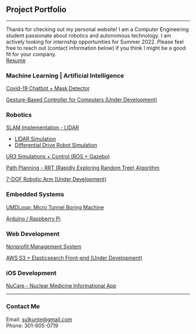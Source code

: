 ## Project Portfolio
---

Thanks for checking out my personal website! I am a Computer Engineering student passionate about robotics and autonomous technology. I am actively looking for internship opportunities for Summer 2022. Please feel free to reach out (contact information below) if you think I might be a good fit for your company.
<br>[Resume](/project_pages/Sulkunte_Sachin_Resume.pdf)

### Machine Learning | Artificial Intelligence
[Covid-19 Chatbot + Mask Detector](/project_pages/chatbot)

[Gesture-Based Controller for Computers (Under Development)](/project_pages/under_dev)

### Robotics

[SLAM Implementation - LIDAR](/project_pages/slam)

* [LIDAR Simulation](/project_pages/lidar)
* [Differential Drive Robot Simulation](/project_pages/diffDrive)

[UR3 Simulations + Control (ROS + Gazebo)](/project_pages/robo)

[Path Planning - RRT (Rapidly Exploring Random Tree) Algorithm](/project_pages/rrt)

[7-DOF Robotic Arm (Under Development)](/project_pages/under_dev)


### Embedded Systems
[UMDLoop: Micro Tunnel Boring Machine](/project_pages/loop)

[Arduino / Raspberry Pi](project_pages/arduino)

### Web Development
[Nonprofit Management System](/project_pages/rmra)

[AWS S3 + Elasticsearch Front-end (Under Development)](/project_pages/under_dev)

### iOS Development
[NuCare - Nuclear Medicine Informational App](/project_pages/nucare)

---

### Contact Me
Email: sulkunte@gmail.com
<br>
Phone: 301-605-0719
